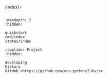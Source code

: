 (index)=

```{include} ../README.md

```

```{toctree}
:maxdepth: 2
:hidden:

quickstart
cmd/index
states/index
```

```{toctree}
:caption: Project
:hidden:

developing
history
GitHub <https://github.com/vcs-python/libvcs>

```
